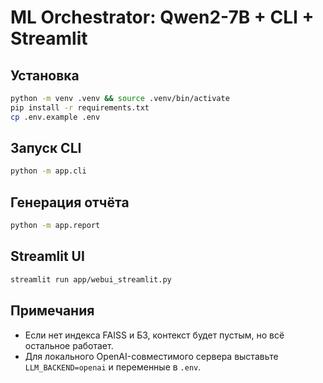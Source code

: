 # ML Orchestrator: Qwen2-7B + CLI + Streamlit

## Установка
```bash
python -m venv .venv && source .venv/bin/activate
pip install -r requirements.txt
cp .env.example .env
```

## Запуск CLI
```bash
python -m app.cli
```

## Генерация отчёта
```bash
python -m app.report
```

## Streamlit UI
```bash
streamlit run app/webui_streamlit.py
```

## Примечания
- Если нет индекса FAISS и БЗ, контекст будет пустым, но всё остальное работает.
- Для локального OpenAI-совместимого сервера выставьте `LLM_BACKEND=openai` и переменные в `.env`.
